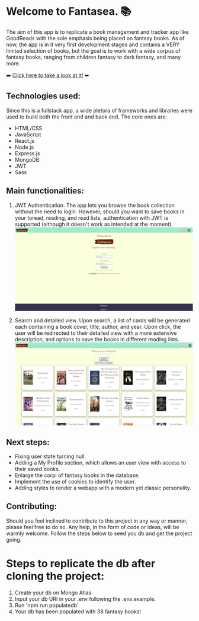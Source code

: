  # Welcome to Fantasea. :books:
The aim of this app is to replicate a book management and tracker app like GoodReads with the sole emphasis being placed on fantasy books. As of now, the app is in it very first development stages and contains a VERY limited selection of books, but the goal is to work with a wide corpus of fantasy books, ranging from children fantasy to dark fantasy, and many more.

:arrow_right: [Click here to take a look at it!](https://fantaseafront.onrender.com/) :arrow_left:

## Technologies used:
Since this is a fullstack app, a wide pletora of frameworks and libraries were used to build both the front end and back end. The core ones are:
- HTML/CSS
- JavaScript
- React.js
- Node.js
- Express.js
- MongoDB
- JWT
- Sass

## Main functionalities:
1. JWT Authentication.
   The app lets you browse the book collection without the need to login. However, should you want to save books in your toread, reading, and read lists, authentication with JWT is supported (although it doesn't work as intended at the moment).
   ![authentication-image](./readme_assets/ssautentication.png)

2. Search and detailed view.
   Upon search, a list of cards will be generated each containing a book cover, title, author, and year. Upon click, the user will be redirected to their detailed view with a more extensive description, and options to save the books in different reading lists.
   ![authentication-image](./readme_assets/sssearch.png)

## Next steps:
- Fixing user state turning null.
- Adding a My Profile section, which allows an user view with access to their saved books.
- Enlarge the corpi of fantasy books in the database.
- Implement the use of cookies to identify the user.
- Adding styles to render a webapp with a modern yet classic personality.

## Contributing:
Should you feel inclined to contribute to this project in any way or manner, please feel free to do so. Any help, in the form of code or ideas, will be warmly welcome. Follow the steps below to seed you db and get the project going.

# Steps to replicate the db after cloning the project:
1. Create your db on Mongo Atlas.
2. Input your db URI in your .env following the .env.example.
3. Run 'npm run populatedb'
4. Your db has been populated with 38 fantasy books!
